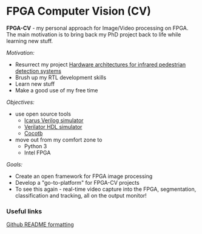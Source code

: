 # FPGA Computer Vision (CV)

**FPGA-CV** - my personal approach for Image/Video processing on FPGA. The main motivation is to bring back my PhD project back to life while learning new stuff. 

*Motivation:*
- Resurrect my project [Hardware architectures for infrared pedestrian detection systems](https://www.napier.ac.uk/research-and-innovation/research-search/outputs/hardware-architectures-for-infrared-pedestrian-detection-systems#downloads)
- Brush up my RTL development skills
- Learn new stuff
- Make a good use of my free time

*Objectives:*
- use open source tools
   - [Icarus Verilog simulator](http://iverilog.icarus.com/)
   - [Verilator HDL simulator](https://www.veripool.org/wiki/verilator)
   - [Cocotb](https://cocotb.readthedocs.io/en/latest/)
 - move out from my comfort zone to
   - Python 3
   - Intel FPGA

*Goals:*
- Create an open framework for FPGA image processing
- Develop a "go-to-platform" for FPGA-CV projects
- To see this again - real-time video capture into the FPGA, segmentation, classification and tracking, all on the output monitor!


### Useful links

[Github README formatting](https://help.github.com/en/github/writing-on-github/basic-writing-and-formatting-syntax) 
